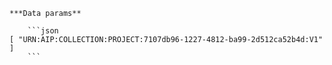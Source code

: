     ***Data params**

        ```json
    [ "URN:AIP:COLLECTION:PROJECT:7107db96-1227-4812-ba99-2d512ca52b4d:V1" ]
        ```
